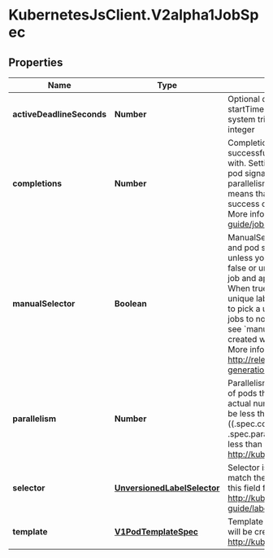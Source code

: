 # KubernetesJsClient.V2alpha1JobSpec

## Properties
Name | Type | Description | Notes
------------ | ------------- | ------------- | -------------
**activeDeadlineSeconds** | **Number** | Optional duration in seconds relative to the startTime that the job may be active before the system tries to terminate it; value must be positive integer | [optional] 
**completions** | **Number** | Completions specifies the desired number of successfully finished pods the job should be run with.  Setting to nil means that the success of any pod signals the success of all pods, and allows parallelism to have any positive value.  Setting to 1 means that parallelism is limited to 1 and the success of that pod signals the success of the job. More info: http://kubernetes.io/docs/user-guide/jobs | [optional] 
**manualSelector** | **Boolean** | ManualSelector controls generation of pod labels and pod selectors. Leave &#x60;manualSelector&#x60; unset unless you are certain what you are doing. When false or unset, the system pick labels unique to this job and appends those labels to the pod template.  When true, the user is responsible for picking unique labels and specifying the selector.  Failure to pick a unique label may cause this and other jobs to not function correctly.  However, You may see &#x60;manualSelector&#x3D;true&#x60; in jobs that were created with the old &#x60;extensions/v1beta1&#x60; API. More info: http://releases.k8s.io/HEAD/docs/design/selector-generation.md | [optional] 
**parallelism** | **Number** | Parallelism specifies the maximum desired number of pods the job should run at any given time. The actual number of pods running in steady state will be less than this number when ((.spec.completions - .status.successful) &lt; .spec.parallelism), i.e. when the work left to do is less than max parallelism. More info: http://kubernetes.io/docs/user-guide/jobs | [optional] 
**selector** | [**UnversionedLabelSelector**](UnversionedLabelSelector.md) | Selector is a label query over pods that should match the pod count. Normally, the system sets this field for you. More info: http://kubernetes.io/docs/user-guide/labels#label-selectors | [optional] 
**template** | [**V1PodTemplateSpec**](V1PodTemplateSpec.md) | Template is the object that describes the pod that will be created when executing a job. More info: http://kubernetes.io/docs/user-guide/jobs | 


